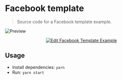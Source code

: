 # Facebook template

> Source code for a Facebook template example.

![Preview](https://user-images.githubusercontent.com/6137112/32421170-9c37500e-c263-11e7-8ef0-07a388f36210.png)

<p align="center">
  <a href="https://codesandbox.io/s/github/francoischalifour/medium-zoom/tree/master/examples/facebook-template">
    <img alt="Edit Facebook Template Example" src="https://codesandbox.io/static/img/play-codesandbox.svg">
  </a>
</p>

## Usage

* Install dependencies: `yarn`
* Run: `yarn start`

